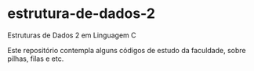 # estrutura-de-dados-2
Estruturas de Dados 2 em Linguagem C

Este repositório contempla alguns códigos de estudo da faculdade, sobre pilhas, filas e etc. 
